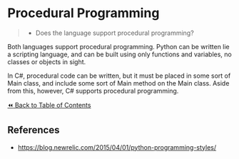 # Procedural Programming
>- Does the language support procedural programming?

Both languages support procedural programming. Python can be written lie a scripting language, and can be built using only functions and variables, no classes or objects in sight.

In C#, procedural code can be written, but it must be placed in some sort of Main class, and include some sort of Main method on the Main class. Aside from this, however, C# supports procedural programming.

[:rewind: Back to Table of Contents](../README.md) <!-- BackToC -->

## References
- https://blog.newrelic.com/2015/04/01/python-programming-styles/
